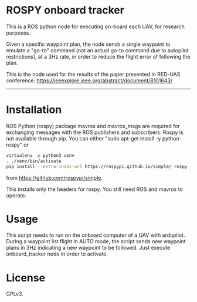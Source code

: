 # ROSPY onboard tracker

This is a ROS python node for executing on-board each UAV, for research purposes. 

Given a specific waypoint plan, the node sends a single waypoint to emulate a "go-to" command (not an actual go-to command due to autopilot restrictions), at a 3Hz rate, in order to reduce the flight error of following the plan. 

This is the node used for the results of the paper presented in RED-UAS conference: https://ieeexplore.ieee.org/abstract/document/8101643/

----
# Installation

ROS Python (rospy) package mavros and mavros_msgs are required for exchanging messages with the ROS publishers and subscribers. 
Rospy is not available through pip. You can either "sudo apt-get install -y python-rospy" or

```bash
virtualenv -p python3 venv
. ./venv/bin/activate
pip install --extra-index-url https://rospypi.github.io/simple/ rospy
```

from https://github.com/rospypi/simple.

This installs only the headers for rospy. You still need ROS and mavros to operate.

# Usage

This script needs to run on the onboard computer of a UAV with ardupilot. 
During a waypoint list flight in AUTO mode, the script sends new waypoint plans in 3Hz indicating a new waypoint to be followed.
Just execute onboard_tracker node in order to activate.

# License
GPLv3.

